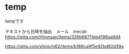 # temp
tempです

テキストから日時を抽出　メール　mecab
https://qiita.com/Hironsan/items/326b66711eb4196aa9d4


https://qiita.com/shinichi62/items/b188ca9f5e92bd92d39a
